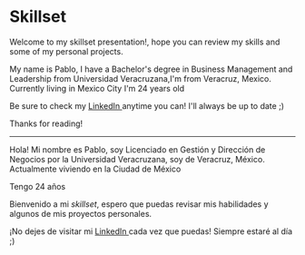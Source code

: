 # Skillset

Welcome to my skillset presentation!, hope you can review my skills and some of my personal projects. 

 My name is Pablo, I have a Bachelor's degree in Business Management and Leadership from Universidad Veracruzana,I'm from Veracruz, Mexico.
Currently living in Mexico City
I'm 24 years old  



Be sure to check my <A HREF="https://www.linkedin.com/in/pablo-vilaboa/"> LinkedIn </A> anytime you can! I'll always be up to date ;)


Thanks for reading!

----------------------------

Hola! Mi nombre es Pablo, soy Licenciado en Gestión y Dirección de Negocios por la Universidad Veracruzana, soy de Veracruz, México.
Actualmente viviendo en la Ciudad de México

Tengo 24 años 

Bienvenido a mi <i>skillset</i>, espero que puedas revisar mis habilidades y algunos de mis proyectos personales. 

¡No dejes de visitar mi <A HREF="https://www.linkedin.com/in/pablo-vilaboa/"> LinkedIn </A>  cada vez que puedas! Siempre estaré al día ;)
